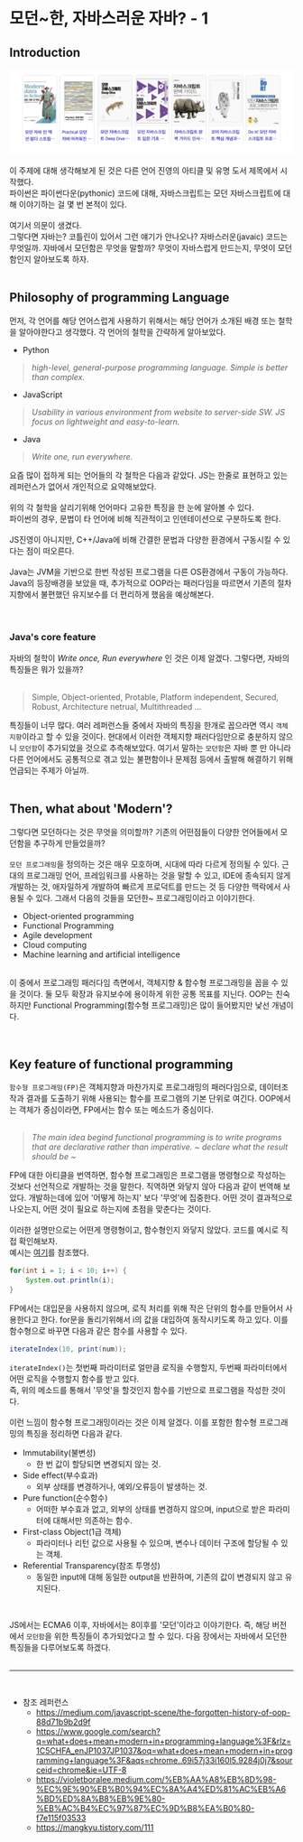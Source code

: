 # 모던~한, 자바스러운 자바? - 1

## Introduction

<img src="/kenneth/images/google_search_modern.png">


이 주제에 대해 생각해보게 된 것은 다른 언어 진영의 아티클 및 유명 도서 제목에서 시작했다.<br>
파이썬은 파이썬다운(pythonic) 코드에 대해, 자바스크립트는 모던 자바스크립트에 대해 이야기하는 걸 몇 번 본적이 있다.<br><br>
여기서 의문이 생겼다.<br>
그렇다면 자바는? 코틀린이 있어서 그런 얘기가 안나오나? 자바스러운(javaic) 코드는 무엇일까. 자바에서 모던함은 무엇을 말할까? 무엇이 자바스럽게 만드는지, 무엇이 모던함인지 알아보도록 하자.<br>
<br>

## Philosophy of programming Language 

먼저, 각 언어를 해당 언어스럽게 사용하기 위해서는 해당 언어가 소개된 배경 또는 철학을 알아야한다고 생각했다. 각 언어의 철학을 간략하게 알아보았다.<br>

- Python

> _high-level, general-purpose programming language. Simple is better than complex._

- JavaScript
> _Usability in various environment from website to server-side SW. JS focus on lightweight and easy-to-learn._

- Java
> _Write one, run everywhere._

요즘 많이 접하게 되는 언어들의 각 철학은 다음과 같았다. JS는 한줄로 표현하고 있는 레퍼런스가 없어서 개인적으로 요약해보았다.<br>
<br>
위의 각 철학을 살리기위해 언어마다 고유한 특징을 한 눈에 알아볼 수 있다.<br>
파이썬의 경우, 문법이 타 언어에 비해 직관적이고 인덴테이션으로 구분하도록 한다.<br>
<br>
JS진영이 아니지만, C++/Java에 비해 간결한 문법과 다양한 환경에서 구동시킬 수 있다는 점이 떠오른다.<br>
<br>
Java는 JVM을 기반으로 한번 작성된 프로그램을 다른 OS환경에서 구동이 가능하다. Java의 등장배경을 보았을 때, 추가적으로 OOP라는 패러다임을 따르면서 기존의 절차지향에서 불편했던 유지보수를 더 편리하게 했음을 예상해본다.<br>
<br><br>


### Java's core feature
자바의 철학이 _Write once, Run everywhere_ 인 것은 이제 알겠다. 그렇다면, 자바의 특징들은 뭐가 있을까?<br>
<br>
> Simple, Object-oriented, Protable, Platform independent, Secured, Robust, Architecture netrual, Multithreaded ... 

특징들이 너무 많다. 여러 레퍼런스들 중에서 자바의 특징을 한개로 꼽으라면 역시 `객체지향`이라고 할 수 있을 것이다. 현대에서 이러한 객체지향 패러다임만으로 충분하지 않으니 `모던함`이 추가되었을 것으로 추측해보았다. 여기서 말하는 `모던함`은 자바 뿐 만 아니라 다른 언어에서도 공통적으로 겪고 있는 불편함이나 문제점 등에서 출발해 해결하기 위해 언급되는 주제가 아닐까.
<br>
<br>


## Then, what about 'Modern'?
그렇다면 모던하다는 것은 무엇을 의미할까? 기존의 어떤점들이 다양한 언어들에서 모던함을 추구하게 만들었을까?<br>
<br>
`모던 프로그래밍`을 정의하는 것은 매우 모호하며, 시대에 따라 다르게 정의될 수 있다. 근대의 프로그래밍 언어, 프레임워크를 사용하는 것을 말할 수 있고, IDE에 종속되지 않게 개발하는 것, 애자일하게 개발하여 빠르게 프로덕트를 만드는 것 등 다양한 맥락에서 사용될 수 있다. 그래서 다음의 것들을 모던한~ 프로그래밍이라고 이야기한다.<br>

- Object-oriented programming
- Functional Programming
- Agile development
- Cloud computing
- Machine learning and artificial intelligence

<br>
이 중에서 프로그래밍 패러다임 측면에서, 객체지향 & 함수형 프로그래밍을 꼽을 수 있을 것이다. 둘 모두 확장과 유지보수에 용이하게 위한 공통 목표를 지닌다. OOP는 친숙하지만 Functional Programming(함수형 프로그래밍)은 많이 들어봤지만 낯선 개념이다.<br>
<br>
<br>

## Key feature of functional programming

`함수형 프로그래밍(FP)`은 객체지향과 마찬가지로 프로그래밍의 패러다임으로, 데이터조작과 결과를 도출하기 위해 사용되는 함수를 프로그램의 기본 단위로 여긴다. OOP에서는 객체가 중심이라면, FP에서는 함수 또는 메소드가 중심이다.<br>
<br>
> _The main idea begind functional programming is to write programs that are declarative rather than imperative. ~ declare what the result should be ~_

FP에 대한 아티클을 번역하면, 함수형 프로그래밍은 프로그램을 명령형으로 작성하는 것보다 선언적으로 개발하는 것을 말한다. 직역하면 와닿지 않아 다음과 같이 번역해 보았다. 개발하는데에 있어 '어떻게 하는지' 보다 '무엇'에 집중한다. 어떤 것이 결과적으로 나오는지, 어떤 것이 필요로 하는지에 초점을 맞춘다는 것이다.
<br><br>
이러한 설명만으로는 어떤게 명령형이고, 함수형인지 와닿지 않았다. 코드를 예시로 직접 확인해보자.<br> 예시는 [여기](https://mangkyu.tistory.com/111)를 참조했다.
```Java
for(int i = 1; i < 10; i++) {
    System.out.println(i);
}
```
FP에서는 대입문을 사용하지 않으며, 로직 처리를 위해 작은 단위의 함수를 만들어서 사용한다고 한다. for문을 돌리기위해서 i의 값을 대입하여 동작시키도록 하고 있다. 이를 함수형으로 바꾸면 다음과 같은 함수를 사용할 수 있다.<br>
```Java
iterateIndex(10, print(num));
```
`iterateIndex()`는 첫번째 파라미터로 얼만큼 로직을 수행할지, 두번째 파라미터에서 어떤 로직을 수행할지 함수를 받고 있다.<br>
즉, 위의 메소드를 통해서 '무엇'을 할것인지 함수를 기반으로 프로그램을 작성한 것이다.<br>
<br>
이런 느낌이 함수형 프로그래밍이라는 것은 이제 알겠다. 이를 포함한 함수형 프로그래밍의 특징을 정리하면 다음과 같다.<br>

- Immutability(불변성)
    - 한 번 값이 할당되면 변경되지 않는 것.
- Side effect(부수효과)
    - 외부 상태를 변경하거나, 예외/오류등이 발생하는 것.
- Pure function(순수함수)
    - 어떠한 부수효과 없고, 외부의 상태를 변경하지 않으며, input으로 받은 파라미터에 대해서만 의존하는 함수.
- First-class Object(1급 객체)
    - 파라미터나 리턴 값으로 사용될 수 있으며, 변수나 데이터 구조에 할당될 수 있는 객체.
- Referential Transparency(참조 투명성)
    - 동일한 input에 대해 동일한 output을 반환하며, 기존의 값이 변경되지 않고 유지된다.

<br>

JS에서는 ECMA6 이후, 자바에서는 8이후를 '모던'이라고 이야기한다. 즉, 해당 버전에서 `모던함`을 위한 특징들이 추가되었다고 할 수 있다. 다음 장에서는 자바에서 모던한 특징들을 다루어보도록 하겠다.
<br>
<br>

---

<br>







- 참조 레퍼런스
    - https://medium.com/javascript-scene/the-forgotten-history-of-oop-88d71b9b2d9f
    - https://www.google.com/search?q=what+does+mean+modern+in+programming+language%3F&rlz=1C5CHFA_enJP1037JP1037&oq=what+does+mean+modern+in+programming+language%3F&aqs=chrome..69i57j33i160l5.9284j0j7&sourceid=chrome&ie=UTF-8
    - https://violetboralee.medium.com/%EB%AA%A8%EB%8D%98-%EC%9E%90%EB%B0%94%EC%8A%A4%ED%81%AC%EB%A6%BD%ED%8A%B8%EB%9E%80-%EB%AC%B4%EC%97%87%EC%9D%B8%EA%B0%80-f7e115f03533
    - https://mangkyu.tistory.com/111
